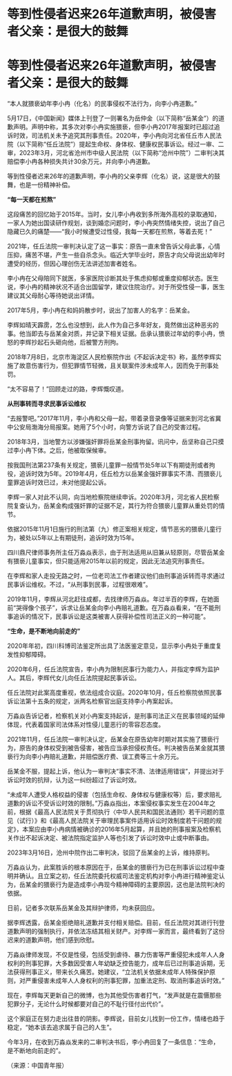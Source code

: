 # 等到性侵者迟来26年道歉声明，被侵害者父亲：是很大的鼓舞

# 等到性侵者迟来26年道歉声明，被侵害者父亲：是很大的鼓舞

“本人就猥亵幼年李小冉（化名）的民事侵权不法行为，向李小冉道歉。”

5月17日，《中国新闻》媒体上刊登了一则署名为岳仲金（以下简称“岳某金”）的道歉声明。声明中称，其多次对李小冉实施猥亵，但李小冉2017年报案时已超过追诉时效，司法机关未予追究其刑事责任。2020年，李小冉向河北省任丘市人民法院（以下简称“任丘法院”）提起生命权、身体权、健康权民事诉讼。经过一审、二审，2023年3月，河北省沧州市中级人民法院（以下简称“沧州中院”）二审判决其赔偿李小冉各种损失共计30余万元，并向李小冉道歉。

等到性侵者迟来26年的道歉声明，李小冉的父亲李辉（化名）说，这是很大的鼓舞，也是一份精神补偿。

**“每一天都在煎熬”**

这段痛苦的回忆始于2015年。当时，女儿李小冉收到多所海外高校的录取通知，一家人为她出国读研作规划，谈到婚恋问题时，李小冉突然情绪失控，说出了自己隐藏已久的痛楚——“我小时候遭受过性侵，我每一天都在煎熬，等着去死！”

2021年，任丘法院一审判决认定了这一事实：原告一直未曾告诉父母此事，心情压抑，痛苦不堪，产生一些自杀念头。临近大学毕业时，原告才向父母说出幼年时遭受的经历，但因心理创伤无法讲述加害者姓名。

李小冉在父母陪同下就医，多家医院诊断其处于焦虑抑郁或重度抑郁状态。医生说，李小冉的精神状况不适合出国留学，建议住院治疗。对于所受性侵一事，医生建议其父母耐心等待她说出详情。

2017年5月，李小冉在和妈妈散步时，说出了加害人的名字：岳某金。

李辉如晴天霹雳，怎么也没想到，此人作为自己多年好友，竟然做出这种恶劣的事。他当即去与岳某金对质，并记录下相关证据。岳承认猥亵过年幼的李小冉，愤怒的李辉抄起石头砸向他，后被警方刑拘。

2018年7月8日，北京市海淀区人民检察院作出《不起诉决定书》称，虽然李辉实施了故意伤害行为，但犯罪情节轻微，且关联案件涉未成年人，因而免于刑事处罚。

“太不容易了！”回顾走过的路，李辉慨叹道。

**从刑事转而寻求民事诉讼维权**

“去报警吧。”2017年11月，李小冉和父母一起，带着录音录像等证据来到河北省冀中公安局渤海分局报案。她用了5个小时，向警方诉说了自己的受害过程。

2018年3月，当地警方以涉嫌强奸罪将岳某金刑事拘留。讯问中，岳坚称自己只摸过李小冉下体。之后，他被取保候审。

按我国刑法第237条有关规定，猥亵儿童罪一般情节处5年以下有期徒刑或者拘役，追诉时效为5年。2019年4月，任丘检方以岳某金强奸罪事实不清、而猥亵儿童罪追诉时效已过，未对他提起公诉。

李辉一家人对此不认同，向当地检察院继续申诉。2020年3月，河北省人民检察院复查认为，岳某金构成强奸罪的证据不足，其行为符合猥亵儿童罪从重处罚的情节。

依据2015年11月1日施行的刑法第（九）修正案相关规定，情节恶劣的猥亵儿童行为，被处以5年以上有期徒刑，追诉时效为15年。

四川鼎尺律师事务所主任万淼焱表示，由于刑法适用从旧兼从轻原则，尽管岳某金有猥亵儿童事实，但只能适用2015年以前的规定，因此无法追究刑事责任。

在李辉和家人走投无路之时，一位老司法工作者建议他们由刑事追诉转而寻求通过民事诉讼维权。不过，“从刑事到民事，过程很艰难”。

2019年11月，李辉从河北赶往成都，去找律师万淼焱。年过半百的李辉，在她面前“哭得像个孩子”，诉求让岳某金向李小冉赔礼道歉。在万淼焱看来，“在不能刑事追诉的情况下，民事诉讼是这类被害人获得补偿性司法正义的一种可能”。

**“生命，是不断地向前走的”**

2020年年初，四川科博司法鉴定所出具了法医鉴定意见，显示李小冉处于重度复发性抑郁障碍。

2020年6月，任丘法院宣告，李小冉为限制民事行为能力人，并指定李辉为监护人。其后，李辉代女儿向任丘法院提起民事诉讼。

任丘法院对此案高度重视，依法组成合议庭。2020年10月，任丘检察院依照民事诉讼法第十五条的规定，派两名检察官出庭支持李小冉案起诉。

万淼焱告诉记者，检察机关对小冉案支持起诉，是刑事司法正义在民事领域的延伸体现，代表着国家司法体系对性侵儿童恶行的零容忍态度。

2021年11月，任丘法院一审判决认定，岳某金在原告幼年时期对其实施了猥亵行为，原告的身体权受到被告侵害，被告应当承担侵权责任。判决被告岳某金就其猥亵行为向李小冉赔礼道歉，并赔偿医疗费、误工费等三十余万元。

岳某金不服，提起上诉，他认为一审判决“事实不清、法律适用错误”，并提出对于诉讼时效的抗辩，认为这一纠纷超过了诉讼时效。

“未成年人遭受人格权益的侵害（包括生命权、身体权与健康权等）后，要求赔礼道歉的诉讼不受诉讼时效的限制。”万淼焱指出，本案侵权事实发生在2004年之前，根据《最高人民法院关于贯彻执行〈中华人民共和国民法通则〉若干问题的意见（试行）》和《最高人民法院关于审理民事案件适用诉讼时效制度若干问题的规定》，本案应由李小冉病情被确诊的2016年5月起算，并且她的刑事报案及检察机关作出不起诉决定、被法院指定监护人等也引发了诉讼时效中止或中断事由。

2023年3月16日，沧州中院作出二审判决，驳回了岳某金的上诉，维持原判。

万淼焱认为，此案胜诉的根本原因在于，岳某金的猥亵行为已在刑事诉讼过程中查明并确认。且立案之初，任丘法院委托权威司法鉴定机构对李小冉进行精神鉴定认为，岳某金的猥亵行为是造成李小冉现今精神障碍的主要原因，这也是法院判决的依据。

日前，记者多次联系岳某金及其辩护律师，均未获回应。

据李辉透露，岳某金拒绝赔礼道歉并支付相关赔偿。目前，任丘法院对其进行刊登道歉声明的强制执行，并依法冻结其相关财产。对李辉一家而言，最终看到了这份迟来的道歉声明，他们感到欣慰。

万淼焱律师发现，不仅是性侵，包括受到虐待、暴力伤害等严重侵犯未成年人人身权利的刑事犯罪，大多数因受害人年幼缺乏控告能力，成年后已过刑事追诉期，无法获得刑事正义，带来长久痛苦。她建议，“立法机关依据未成年人特殊保护原则，对严重侵害未成年人人身权利的刑事犯罪，加重法定刑、取消刑事追诉时效。”

现在，李辉每天更新自己的微博，也为其他受伤害者打气，“发声就是在震慑那些犯罪分子，无论什么时候都要对自己的不耻行径付出代价”。

这个家庭正在努力走出往昔的阴影。李辉说，目前女儿找到一份工作，情绪也趋于稳定，“她本该去追求属于自己的人生”。

今年3月，在收到万淼焱发来的二审判决书后，李小冉回复了一条信息：“生命，是不断地向前走的”。

（来源：中国青年报）

